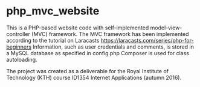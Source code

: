 # php_mvc_website
This is a PHP-based website code with self-implemented model-view-controller (MVC) framework. The MVC framework has been implemented according to the tutorial on Laracasts https://laracasts.com/series/php-for-beginners
Information, such as user credentials and comments, is stored in a MySQL database as specified in config.php
Composer is used for class autoloading.

The project was created as a deliverable for the Royal Institute of Technology (KTH) course ID1354 Internet Applications (autumn 2016).
